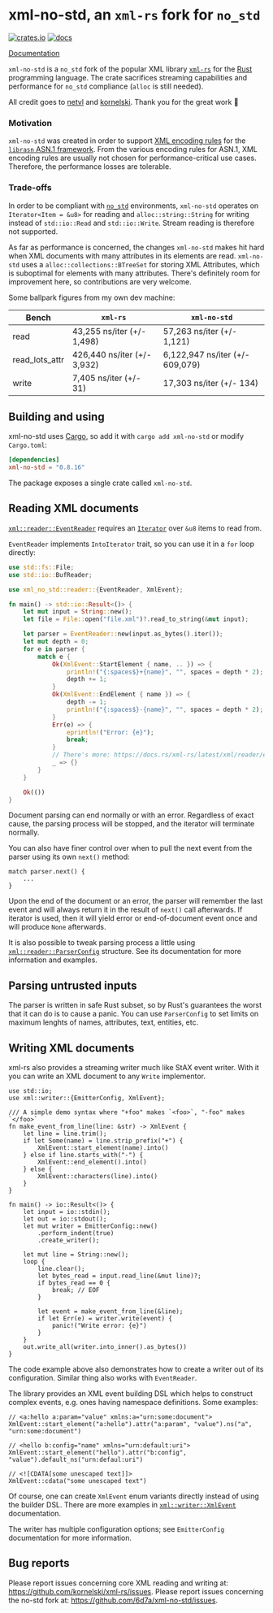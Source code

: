 # xml-no-std, an `xml-rs` fork for `no_std`

[![crates.io][crates-io-img]](https://lib.rs/crates/xml-no-std)
[![docs][docs-img]](https://docs.rs/xml-no-std/)

[Documentation](https://docs.rs/xml-no-std/)

[crates-io-img]: https://img.shields.io/crates/v/xml-no-std.svg
[docs-img]: https://img.shields.io/badge/docs-latest%20release-6495ed.svg

`xml-no-std` is a `no_std` fork of the popular XML library [`xml-rs`](https://github.com/kornelski/xml-rs)
for the [Rust](https://www.rust-lang.org/) programming language. The crate sacrifices streaming capabilities 
and performance for `no_std` compliance (`alloc` is still needed).

All credit goes to [netvl](https://github.com/netvl) and [kornelski](https://github.com/kornelski). 
Thank you for the great work :green_heart:

### Motivation

`xml-no-std` was created in order to support [XML encoding rules](https://www.itu.int/en/ITU-T/asn1/Pages/xer.aspx) 
for the [`librasn` ASN.1 framework](https://github.com/librasn). From the various encoding rules for ASN.1, XML 
encoding rules are usually not chosen for performance-critical use cases. Therefore, the performance losses are tolerable.

### Trade-offs

In order to be compliant with [`no_std`](https://docs.rust-embedded.org/book/intro/no-std.html) environments, 
`xml-no-std` operates on `Iterator<Item = &u8>` for reading and `alloc::string::String` for writing instead of
`std::io::Read` and `std::io::Write`.
Stream reading is therefore not supported.

As far as performance is concerned, the changes `xml-no-std` makes hit hard when XML documents with 
many attributes in its elements are read. `xml-no-std` uses a `alloc::collections::BTreeSet` for 
storing XML Attributes, which is suboptimal for elements with many attributes. There's definitely
room for improvement here, so contributions are very welcome.

Some ballpark figures from my own dev machine:

| Bench          | `xml-rs`                    | `xml-no-std`                    |
| -------------- | --------------------------- | ------------------------------- |
| read           | 43,255 ns/iter (+/- 1,498)  | 57,263 ns/iter (+/- 1,121)      |
| read_lots_attr | 426,440 ns/iter (+/- 3,932) | 6,122,947 ns/iter (+/- 609,079) |
| write          | 7,405 ns/iter (+/- 31)      | 17,303 ns/iter (+/- 134)        |

## Building and using

xml-no-std uses [Cargo](https://crates.io), so add it with `cargo add xml-no-std` or modify `Cargo.toml`:

```toml
[dependencies]
xml-no-std = "0.8.16"
```

The package exposes a single crate called `xml-no-std`.

## Reading XML documents

[`xml::reader::EventReader`](EventReader) requires an [`Iterator`](https://doc.rust-lang.org/core/iter/trait.Iterator.html) 
over `&u8` items to read from. 

[EventReader]: https://docs.rs/xml-rs/latest/xml/reader/struct.EventReader.html

`EventReader` implements `IntoIterator` trait, so you can use it in a `for` loop directly:

```rust
use std::fs::File;
use std::io::BufReader;

use xml_no_std::reader::{EventReader, XmlEvent};

fn main() -> std::io::Result<()> {
    let mut input = String::new();
    let file = File::open("file.xml")?.read_to_string(&mut input);

    let parser = EventReader::new(input.as_bytes().iter());
    let mut depth = 0;
    for e in parser {
        match e {
            Ok(XmlEvent::StartElement { name, .. }) => {
                println!("{:spaces$}+{name}", "", spaces = depth * 2);
                depth += 1;
            }
            Ok(XmlEvent::EndElement { name }) => {
                depth -= 1;
                println!("{:spaces$}-{name}", "", spaces = depth * 2);
            }
            Err(e) => {
                eprintln!("Error: {e}");
                break;
            }
            // There's more: https://docs.rs/xml-rs/latest/xml/reader/enum.XmlEvent.html
            _ => {}
        }
    }

    Ok(())
}
```

Document parsing can end normally or with an error. Regardless of exact cause, the parsing
process will be stopped, and the iterator will terminate normally.

You can also have finer control over when to pull the next event from the parser using its own
`next()` method:

```rust,ignore
match parser.next() {
    ...
}
```

Upon the end of the document or an error, the parser will remember the last event and will always
return it in the result of `next()` call afterwards. If iterator is used, then it will yield
error or end-of-document event once and will produce `None` afterwards.

It is also possible to tweak parsing process a little using [`xml::reader::ParserConfig`][ParserConfig] structure.
See its documentation for more information and examples.

[ParserConfig]: https://docs.rs/xml-rs/latest/xml/reader/struct.ParserConfig.html

## Parsing untrusted inputs

The parser is written in safe Rust subset, so by Rust's guarantees the worst that it can do is to cause a panic.
You can use `ParserConfig` to set limits on maximum lenghts of names, attributes, text, entities, etc.

## Writing XML documents

xml-rs also provides a streaming writer much like StAX event writer. With it you can write an
XML document to any `Write` implementor.

```rust,no_run
use std::io;
use xml::writer::{EmitterConfig, XmlEvent};

/// A simple demo syntax where "+foo" makes `<foo>`, "-foo" makes `</foo>`
fn make_event_from_line(line: &str) -> XmlEvent {
    let line = line.trim();
    if let Some(name) = line.strip_prefix("+") {
        XmlEvent::start_element(name).into()
    } else if line.starts_with("-") {
        XmlEvent::end_element().into()
    } else {
        XmlEvent::characters(line).into()
    }
}

fn main() -> io::Result<()> {
    let input = io::stdin();
    let out = io::stdout();
    let mut writer = EmitterConfig::new()
        .perform_indent(true)
        .create_writer();

    let mut line = String::new();
    loop {
        line.clear();
        let bytes_read = input.read_line(&mut line)?;
        if bytes_read == 0 {
            break; // EOF
        }

        let event = make_event_from_line(&line);
        if let Err(e) = writer.write(event) {
            panic!("Write error: {e}")
        }
    }
    out.write_all(writer.into_inner().as_bytes())
}
```

The code example above also demonstrates how to create a writer out of its configuration.
Similar thing also works with `EventReader`.

The library provides an XML event building DSL which helps to construct complex events,
e.g. ones having namespace definitions. Some examples:

```rust,ignore
// <a:hello a:param="value" xmlns:a="urn:some:document">
XmlEvent::start_element("a:hello").attr("a:param", "value").ns("a", "urn:some:document")

// <hello b:config="name" xmlns="urn:default:uri">
XmlEvent::start_element("hello").attr("b:config", "value").default_ns("urn:defaul:uri")

// <![CDATA[some unescaped text]]>
XmlEvent::cdata("some unescaped text")
```

Of course, one can create `XmlEvent` enum variants directly instead of using the builder DSL.
There are more examples in [`xml::writer::XmlEvent`][XmlEvent] documentation.

[XmlEvent]: https://docs.rs/xml-rs/latest/xml/reader/enum.XmlEvent.html

The writer has multiple configuration options; see `EmitterConfig` documentation for more
information.

[EmitterConfig]: https://docs.rs/xml-rs/latest/xml/writer/struct.EmitterConfig.html

## Bug reports

Please report issues concerning core XML reading and writing at: <https://github.com/kornelski/xml-rs/issues>.
Please report issues concerning the no-std fork at: <https://github.com/6d7a/xml-no-std/issues>.
